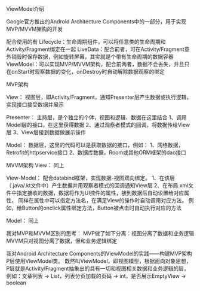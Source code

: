 ViewModel介绍

Google官方推出的Android Architecture Components中的一部分，用于实现MVP/MVVM架构的开发

配合使用的有
Lifecycle：生命周期组件，可以将任意类的生命周期和Activity/Fragment绑定在一起
LiveData：配合前者，可在Activity/Fragment意外销毁时保存数据，例如旋转屏幕，其实就是个带有生命周期的数据容器
ViewModel：可以实现MVP/MVVM架构，配合前两者，数据不会丢失，并且只在onStart时观察数据的变化，onDestroy时自动解除数据观察的绑定


MVP架构

View：
视图层，即Activity/Fragment，通知Presenter层产生数据或执行逻辑，实现接口接受数据并展示

Presenter：
主持层，是个独立的个体，视图和逻辑、数据在这里结合
    1、调用Model层的接口，在这里获得数据
    2、通过观察者模式的回调，将数据传给View层
    3、View层接到数据做展示操作

Model：
数据层，这里的代码可以是获取数据的接口，例如：
    1、网络数据，Retrofit的httpservice接口
    2、数据库数据，Room或其他ORM框架的dao接口


MVVM架构
View：
    同上

View-Model：
    配合databind框架，实现数据-视图双向绑定。
    1、在该层（.java/.kt文件中）产生数据并用观察者模式的回调通知View层
    2、在布局.xml文件中指定接收的数据，数据将作为UI控件的属性，接到数据后自动设置给对应属性，
       同样在属性中可以指定方法名，在满足View的操作时自动调用对应方法。
       例如，给Button的onclick属性绑定方法，Button被点击时自动执行对应的方法

Model：
    同上


我对MVP和MVVM区别的思考：
MVP做了如下分离：视图分离了数据和业务逻辑
MVVM只对视图分离了数据，但和业务逻辑绑定


我对Android Architecture Components的ViewModel的实践——构建MVP架构
P层使用ViewModel类。
    既然叫ViewModel，即视图模型，根据面向对象思想，P层就是Activity/Fragment抽象出的具有一切和视图相关数据和业务逻辑的层，
    例如：文章列表 -> List<Data>，列表分页加载的页码 -> int，是否展示EmptyView -> boolean